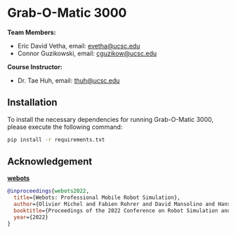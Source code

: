 # Grab-O-Matic 3000

**Team Members:**
- Eric David Vetha, email: evetha@ucsc.edu
- Connor Guzikowski, email: cguzikow@ucsc.edu

**Course Instructor:**
- Dr. Tae Huh, email: thuh@ucsc.edu

## Installation

To install the necessary dependencies for running Grab-O-Matic 3000, please execute the following command:

```bash
pip install -r requirements.txt
```

## Acknowledgement

[**webots**](https://cyberbotics.com/)
```bibtex
@inproceedings{webots2022,
  title={Webots: Professional Mobile Robot Simulation},
  author={Olivier Michel and Fabien Rohrer and David Mansolino and Hans W. Guesgen},
  booktitle={Proceedings of the 2022 Conference on Robot Simulation and Synthesis (RoSS)},
  year={2022}
}

```
